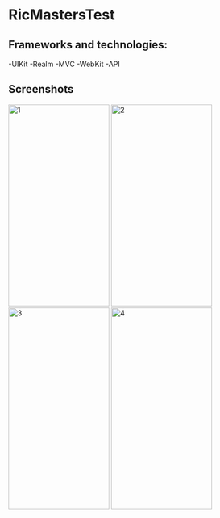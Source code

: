 # RicMastersTest

## Frameworks and technologies:
-UIKit
-Realm
-MVC
-WebKit
-API

## Screenshots
<div>
<img width="200" height="400" alt="1" src="https://github.com/IlyaKizim/RicMastersTest/assets/122359658/d4f422e0-88c2-4d43-a761-3ddb1920c1b9.png">
<img width="200" height="400" alt="2" src="https://github.com/IlyaKizim/RicMastersTest/assets/122359658/6e39adbb-fa27-4919-a138-3e94d96cff45.png">
<img width="200" height="400" alt="3" src="https://github.com/IlyaKizim/RicMastersTest/assets/122359658/d19b4728-20fb-442d-a4a8-21eb0d693217.png">
<img width="200" height="400" alt="4" src="https://github.com/IlyaKizim/RicMastersTest/assets/122359658/72b35407-4526-494d-954b-f20d78dd3389.png">
</div>
